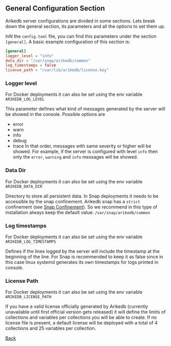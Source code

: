 ## General Configuration Section

Arikedb server configurations are divided in some sections. Lets break down the general section, its parameters and all the options to set them up.

InN the `config.toml` file, you can find this parameters under the section `[general]`. A basic example configuration of this section is:

```toml
[general]
logger_level = "info"
data_dir = "/var/snap/arikedb/common"
log_timestamps = false
license_path = "/var/lib/arikedb/license.key"
```

### Logger level
For Docker deployments it can also be set using the env variable `ARIKEDB_LOG_LEVEL`

This parameter defines what kind of messages generated by the server will be showed in the console. Possible options are
 - error
 - warn
 - info
 - debug
 - trace
In that order, messages with same severity or higher will be showed. For example, if the server is configured with level `info` then only the `error`, `warning` and `info` messages will be showed.

### Data Dir
For Docker deployments it can also be set using the env variable `ARIKEDB_DATA_DIR`

Directory to store all persistent data. In Snap deployments it needs to be accessible by the snap confinement. Arikedb snap has a `strict` confinement (see [Snap Confinement](https://snapcraft.io/docs/snap-confinement)). So we recommend in this type of installation always keep the default value: `/var/snap/arikedb/common`

### Log timestamps
For Docker deployments it can also be set using the env variable `ARIKEDB_LOG_TIMESTAMPS`

Defines if the lines logged by the server will include the timestamp at the beginning of the line. For Snap is recommended to keep it as false since in this case linux systemd generates its own timestamps for logs printed in console.

### License Path
For Docker deployments it can also be set using the env variable `ARIKEDB_LICENSE_PATH`

If you have a valid license officially generated by Arikedb (currently unavailable until first official version gets released) it will define the limits of collections and variables per collections you will be able to create. If no license file is present, a default license will be deployed with a total of 4 collections and 25 variables per collection.

[Back](../README.md)

